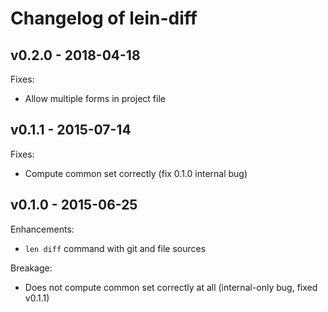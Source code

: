 # Changelog of lein-diff

## v0.2.0 - 2018-04-18

Fixes:

- Allow multiple forms in project file

## v0.1.1 - 2015-07-14

Fixes:

- Compute common set correctly (fix 0.1.0 internal bug)

## v0.1.0 - 2015-06-25

Enhancements:

- `len diff` command with git and file sources

Breakage:

- Does not compute common set correctly at all (internal-only bug,
  fixed v0.1.1)
